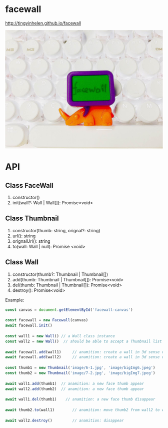 # facewall

<http://tingyinhelen.github.io/facewall>

![Facewall](static/image/facewall.jpg)

# API

## Class FaceWall

1. constructor()
1. init(wall?: Wall | Wall[]): Promise\<void\>

## Class Thumbnail

1. constructor(thumb: string, orignal?: string)
1. url(): string
1. orignalUrl(): string
1. to(wall: Wall | null): Promise \<void\>

## Class Wall

1. constructor(thumb?: Thumbnail | Thumbnail[])
1. add(thumb: Thumbnail | Thumbnail[]): Promise\<void\>
1. del(thumb: Thumbnail | Thumbnail[]): Promise\<void\>
1. destroy():  Promise\<void\>

Example:

```js
const canvas = document.getElementById('facewall-canvas')

const facewall = new Facewall(canvas)
await facewall.init()

const wall1 = new Wall() // a Wall class instance
const wall2 = new Wall()  // should be able to accept a Thumbnail list as parameters, like: new Wall([thumb1, thumb2])

await facewall.add(wall1)     // anamition: create a wall in 3d sense dynamicly
await facewall.add(wall2)     // anamition: create a wall in 3d sense dynamicly

const thumb1 = new Thumbnail('image/6-1.jpg', 'image/bigImg6.jpeg')
const thumb2 = new Thumbnail('image/7-2.jpg', 'image/bigImg7.jpeg')

await wall1.add(thumb1)  // anamition: a new face thumb appear
await wall2.add(thumb2)  // anamition: a new face thumb appear

await wall1.del(thumb1)    // anamition: a new face thumb disappear

await thumb2.to(wall1)        // anamition: move thumb2 from wall2 to wall1

await wall2.destroy()         // anamition: disappear
```
